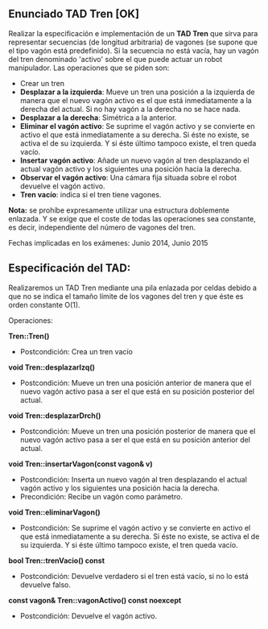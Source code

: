 ## Enunciado TAD Tren [OK]
Realizar la especificación e implementación de un **TAD Tren** que sirva para representar secuencias (de longitud arbitraria) de vagones (se supone que el tipo vagón está predefinido). Si la secuencia no está vacía, hay un vagón del tren denominado 'activo' sobre el que puede actuar un robot manipulador. Las operaciones que se piden son:
 - Crear un tren
 - **Desplazar a la izquierda**: Mueve un tren una posición a la izquierda de manera que el nuevo vagón activo es el que está inmediatamente a la derecha del actual. Si no hay vagón a la derecha no se hace nada.
 - **Desplazar a la derecha**: Simétrica a la anterior.
 - **Eliminar el vagón activo**: Se suprime el vagón activo y se convierte en activo el que está inmediatamente a su derecha. Si éste no existe, se activa el de su izquierda. Y si éste último tampoco existe, el tren queda vacío.
 - **Insertar vagón activo**: Añade un nuevo vagón al tren desplazando el actual vagón activo y los siguientes una posición hacia la derecha.
 - **Observar el vagón activo**: Una cámara fija situada sobre el robot devuelve el vagón activo.
 - **Tren vacío**: indica si el tren tiene vagones.

**Nota:** se prohíbe expresamente utilizar una estructura doblemente enlazada. Y se exige que el coste de todas las operaciones sea constante, es decir, independiente del número de vagones del tren.

Fechas implicadas en los exámenes: Junio 2014, Junio 2015

## Especificación del TAD:
Realizaremos un TAD Tren mediante una pila enlazada por celdas debido a que no se indica el tamaño límite de los vagones del tren y que éste es orden constante O(1).

Operaciones:

**Tren::Tren()**
- Postcondición: Crea un tren vacío

**void Tren::desplazarIzq()**
- Postcondición: Mueve un tren una posición anterior de manera que el nuevo vagón activo pasa a ser el que está en su posición posterior del actual.

**void Tren::desplazarDrch()**
- Postcondición: Mueve un tren una posición posterior de manera que el nuevo vagón activo pasa a ser el que está en su posición anterior del actual.

**void Tren::insertarVagon(const vagon& v)**
- Postcondición: Inserta un nuevo vagón al tren desplazando el actual vagón activo y los siguientes una posición hacia la derecha.
- Precondición: Recibe un vagón como parámetro.

**void Tren::eliminarVagon()**
- Postcondición: Se suprime el vagón activo y se convierte en activo el que está inmediatamente a su derecha. Si éste no existe, se activa el de su izquierda. Y si éste último tampoco existe, el tren queda vacío. 

**bool Tren::trenVacio() const**
- Postcondición: Devuelve verdadero si el tren está vacío, si no lo está devuelve falso.

**const vagon& Tren::vagonActivo() const noexcept**
- Postcondición: Devuelve el vagón activo.
